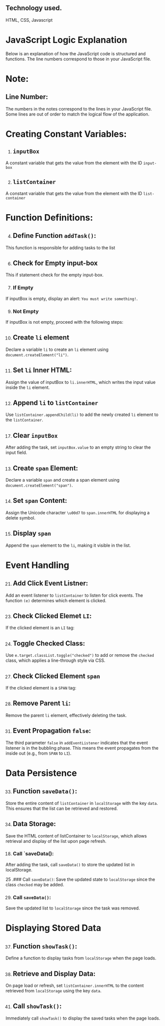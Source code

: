 
## Technology used. 
HTML, CSS, Javascript

# JavaScript Logic Explanation
Below is an explanation of how the JavaScript code is structured and functions. The line numbers correspond to those in your JavaScript file. 

# Note:
## Line Number:  
The numbers in the notes correspond to the lines in your JavaScript file. Some lines are out of order to match the logical flow of the application.



# Creating Constant Variables:

1. ## `inputBox`
A constant variable that gets the value from the element with the ID `input-box`

2. ## `listContainer`
 A constant variable that gets the value from the element with the ID `list-container`

# Function Definitions:

4. ## Define Function `addTask()`:
 This function is responsible for adding tasks to the list
 
6. ## Check for Empty input-box 
This if statement check for the empty input-box.

7. ### If Empty
If inputBox is empty, display an alert: `You must write something!`.

9. ### Not Empty
If inputBox is not empty, proceed with the following steps:

10. ## Create `li` element
 Declare a variable `li` to create an `li` element using `document.createElement("li")`.
 
11. ## Set `li` Inner HTML:
 Assign the value of inputBox to `li.innerHTML`, which writes the input value inside the `li` element.
 
12. ## Append `li` to `listContainer`
Use `listContainer.appendChild(li)` to add the newly created `li` element to the `listContainer`.

17. ## Clear `inputBox`
After adding the task, set `inputBox.value` to an empty string to clear the input field.

13. ## Create `span` Element:
Declare a variable `span` and create a span element using `document.createElement("span")`.

14. ## Set `span` Content:
Assign the Unicode character `\u00d7` to `span.innerHTML` for displaying a delete symbol.

15. ## Display `span`
Append the `span` element to the `li`, making it visible in the list.

# Event Handling

21. ## Add Click Event Listner:
Add an event listener to `listContainer` to listen for click events. The function `(e)` determines which element is clicked.

23. ## Check Clicked Elemet `LI`:
 If the clicked element is an `LI` tag:
 
24. ## Toggle Checked Class:
Use `e.target.classList.toggle("checked")` to add or remove the `checked` class, which applies a line-through style via CSS.

27. ## Check Clicked Element `span`
If the clicked element is a `SPAN` tag:

28. ## Remove Parent `li`:
Remove the parent `li` element, effectively deleting the task.

31. ## Event Propagation `false`:
The third parameter `false` in `addEventListener` indicates that the event listener is in the bubbling phase. This means the event propagates from the inside out (e.g., from `SPAN` to `LI`).

# Data Persistence

33. ## Function `saveData()`:
Store the entire content of `listContainer` in `localStorage` with the key `data`. This ensures that the list can be retrieved and restored.

34. ## Data Storage:
Save the HTML content of listContainer to `localStorage`, which allows retrieval and display of the list upon page refresh.

18. ### Call `saveData():
After adding the task, call `saveData()` to store the updated list in localStorage.

25 .### Call `saveData()`:
Save the updated state to `localStorage` since the class `checked` may be added.

29. ### Call `saveData()`:
Save the updated list to `localStorage` since the task was removed.

# Displaying Stored Data

37. ## Function `showTask()`:
Define a function to display tasks from `localStorage` when the page loads.

38. ## Retrieve and Display Data:
On page load or refresh, set `listContainer.innerHTML` to the content retrieved from `localStorage` using the key `data`.

41. ## Call `showTask()`:
Immediately call `showTask()` to display the saved tasks when the page loads.




